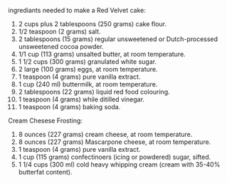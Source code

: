 ingrediants needed to make a Red Velvet cake:

1. 2 cups plus 2 tablespoons (250 grams) cake flour.
2. 1/2 teaspoon (2 grams) salt.
3. 2 tablespoons (15 grams) regular unsweetened or Dutch-processed unsweetened cocoa powder.
4. 1/1 cup (113 grams) unsalted butter, at room temperature.
5. 1 1/2 cups (300 grams) granulated white sugar.
6. 2 large (100 grams) eggs, at room temperature.
7. 1 teaspoon (4 grams) pure vanilla extract.
8. 1 cup (240 ml) buttermilk, at room temperature.
9. 2 tablespoons (22 grams) liquid red food colouring.
10. 1 teaspoon (4 grams) while ditilled vinegar.
11. 1 teaspoon (4 grams) baking soda.

Cream Chesese Frosting:

1. 8 ounces (227 grams) cream cheese, at room temperature.
2. 8 ounces (227 grams) Mascarpone cheese, at room temperature.
3. 1 teaspoon (4 grams) pure vanilla extract.
4. 1 cup (115 grams) confectinoers (icing or powdered) sugar, sifted.
5. 1 1/4 cups (300 ml) cold heavy whipping cream (cream with 35-40% butterfat content).
